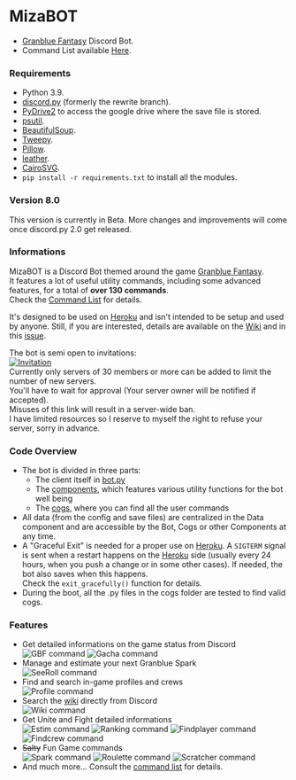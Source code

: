 # MizaBOT  
* [Granblue Fantasy](http://game.granbluefantasy.jp) Discord Bot.  
* Command List available [Here](https://mizagbf.github.io/MizaBOT/).  
### Requirements  
* Python 3.9.  
* [discord.py](https://github.com/Rapptz/discord.py) (formerly the rewrite branch).  
* [PyDrive2](https://github.com/iterative/PyDrive2) to access the google drive where the save file is stored.  
* [psutil](https://psutil.readthedocs.io/en/latest/).  
* [BeautifulSoup](https://www.crummy.com/software/BeautifulSoup/bs4/doc/).  
* [Tweepy](https://github.com/tweepy/tweepy).  
* [Pillow](https://pillow.readthedocs.io/en/stable/).  
* [leather](https://pypi.org/project/leather/).  
* [CairoSVG](https://pypi.org/project/CairoSVG/).  
* `pip install -r requirements.txt` to install all the modules.  
### Version 8.0  
This version is currently in Beta.
More changes and improvements will come once discord.py 2.0 get released.
### Informations  
MizaBOT is a Discord Bot themed around the game [Granblue Fantasy](http://game.granbluefantasy.jp).  
It features a lot of useful utility commands, including some advanced features, for a total of **over 130 commands**.  
Check the [Command List](https://mizagbf.github.io/MizaBOT/) for details.  
  
It's designed to be used on [Heroku](https://www.heroku.com) and isn't intended to be setup and used by anyone. Still, if you are interested, details are available on the [Wiki](https://github.com/MizaGBF/MizaBOT/wiki) and in this [issue](https://github.com/MizaGBF/MizaBOT/issues/1).  
  
The bot is semi open to invitations:  
[![Invitation](https://github.com/MizaGBF/MizaBOT/raw/master/docs/img/invite.png)]( https://discord.com/oauth2/authorize?client_id=614723060100104193&scope=bot&permissions=8589934591)  
Currently only servers of 30 members or more can be added to limit the number of new servers.  
You'll have to wait for approval (Your server owner will be notified if accepted).  
Misuses of this link will result in a server-wide ban.  
I have limited resources so I reserve to myself the right to refuse your server, sorry in advance.  
  
### Code Overview  
* The bot is divided in three parts:
  * The client itself in [bot.py](https://github.com/MizaGBF/MizaBOT/blob/master/bot.py)  
  * The [components](https://github.com/MizaGBF/MizaBOT/tree/master/components), which features various utility functions for the bot well being   
  * The [cogs](https://github.com/MizaGBF/MizaBOT/tree/master/cogs), where you can find all the user commands
* All data (from the config and save files) are centralized in the Data component and are accessible by the Bot, Cogs or other Components at any time.  
* A "Graceful Exit" is needed for a proper use on [Heroku](https://www.heroku.com). A `SIGTERM` signal is sent when a restart happens on the [Heroku](https://www.heroku.com) side (usually every 24 hours, when you push a change or in some other cases). If needed, the bot also saves when this happens.  
Check the `exit_gracefully()` function for details.  
* During the boot, all the .py files in the cogs folder are tested to find valid cogs.  

### Features  
* Get detailed informations on the game status from Discord  
![GBF command](https://cdn.discordapp.com/attachments/614716155646705676/858731441316036638/unknown.png)
![Gacha command](https://cdn.discordapp.com/attachments/614716155646705676/858731761131323392/unknown.png)
* Manage and estimate your next Granblue Spark  
![SeeRoll command](https://cdn.discordapp.com/attachments/614716155646705676/858729482386145310/unknown.png)
* Find and search in-game profiles and crews  
![Profile command](https://cdn.discordapp.com/attachments/614716155646705676/858730610260443196/unknown.png)
* Search the [wiki](https://gbf.wiki/) directly from Discord  
![Wiki command](https://cdn.discordapp.com/attachments/614716155646705676/858730975025954875/unknown.png)
* Get Unite and Fight detailed informations  
![Estim command](https://cdn.discordapp.com/attachments/614716155646705676/858732302635892766/unknown.png)
![Ranking command](https://cdn.discordapp.com/attachments/614716155646705676/858732645869551646/unknown.png)
![Findplayer command](https://cdn.discordapp.com/attachments/614716155646705676/858733133879574559/unknown.png)
![Findcrew command](https://cdn.discordapp.com/attachments/614716155646705676/858733490480873514/unknown.png)
* ~~Salty~~ Fun Game commands  
![Spark command](https://cdn.discordapp.com/attachments/614716155646705676/858733892926963732/unknown.png)
![Roulette command](https://cdn.discordapp.com/attachments/614716155646705676/858734003560251422/unknown.png)
![Scratcher command](https://cdn.discordapp.com/attachments/614716155646705676/858734170222362664/unknown.png)
* And much more... Consult the [command list](https://mizagbf.github.io/MizaBOT/) for details.  